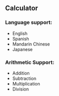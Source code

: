 ## Calculator

### Language support:
- English
- Spanish
- Mandarin Chinese
- Japanese

### Arithmetic Support:
- Addition
- Subtraction
- Multiplication
- Division

